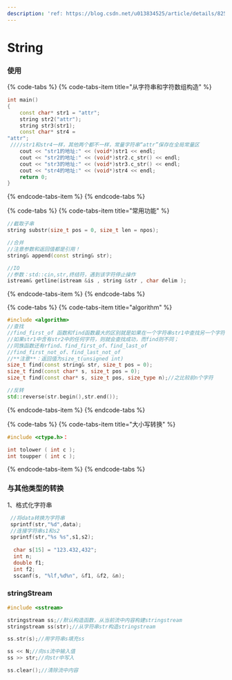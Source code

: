 ```yaml
---
description: 'ref: https://blog.csdn.net/u013834525/article/details/82533935'
---
```


# String

### 使用

{% code-tabs %}
{% code-tabs-item title="从字符串和字符数组构造" %}
```cpp
int main()
{
	const char* str1 = "attr";
	string str2("attr");
	string str3(str1);
	const char* str4 = 
"attr";
 ////str1和str4一样，其他两个都不一样，常量字符串“attr”保存在全局常量区
	cout << "str1的地址:" << (void*)str1 << endl;
	cout << "str2的地址:" << (void*)str2.c_str() << endl;
	cout << "str3的地址:" << (void*)str3.c_str() << endl;
	cout << "str4的地址:" << (void*)str4 << endl;
	return 0;
}
```
{% endcode-tabs-item %}
{% endcode-tabs %}

{% code-tabs %}
{% code-tabs-item title="常用功能" %}
```cpp
//截取子串
string substr(size_t pos = 0, size_t len = npos);

//合并
//注意参数和返回值都是引用！
string& append(const string& str);

//IO
//参数：std::cin,str,终结符，遇到该字符停止操作
istream& getline(istream &is , string &str , char delim );
```
{% endcode-tabs-item %}
{% endcode-tabs %}

{% code-tabs %}
{% code-tabs-item title="algorithm" %}
```cpp
#include <algorithm> 
//查找
//find_first_of 函数和find函数最大的区别就是如果在一个字符串str1中查找另一个字符串str2，
//如果str1中含有str2中的任何字符，则就会查找成功，而find则不同；
//同族函数还有rfind、find_first_of、find_last_of
//find_first_not_of、find_last_not_of
//**注意**：返回值为size_t(unsigned int)
size_t find(const string& str, size_t pos = 0);
size_t find(const char* s, size_t pos = 0);
size_t find(const char* s, size_t pos, size_type n);//之比较前n个字符

//反转
std::reverse(str.begin(),str.end());
```
{% endcode-tabs-item %}
{% endcode-tabs %}

{% code-tabs %}
{% code-tabs-item title="大小写转换" %}
```cpp
#include <ctype.h>：

int tolower ( int c );
int toupper ( int c );
```
{% endcode-tabs-item %}
{% endcode-tabs %}

### 与其他类型的转换 

1、格式化字符串

```cpp
 //将data转换为字符串
 sprintf(str,"%d",data);
 //连接字符串s1和s2
 sprintf(str,"%s %s",s1,s2);
 
  char s[15] = "123.432,432";
  int n;
  double f1;
  int f2;
  sscanf(s, "%lf,%d%n", &f1, &f2, &n);
```

### stringStream

```cpp
#include <sstream>

stringstream ss;//默认构造函数，从当前流中内容构建stringstream
stringstream ss(str);//从字符串str构造stringstream

ss.str(s);//用字符串s填充ss

ss << N;//向ss流中输入值
ss >> str;//向str中写入

ss.clear();//清除流中内容
```

